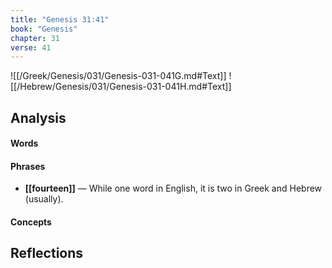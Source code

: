 ```yaml
---
title: "Genesis 31:41"
book: "Genesis"
chapter: 31
verse: 41
---
```

![[/Greek/Genesis/031/Genesis-031-041G.md#Text]]
![[/Hebrew/Genesis/031/Genesis-031-041H.md#Text]]

## Analysis

#### Words

#### Phrases
- **[[fourteen]]** — While one word in English, it is two in Greek and Hebrew (usually).

#### Concepts

## Reflections
